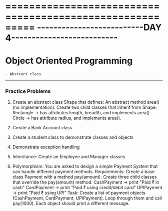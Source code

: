 =========================================================
--------------------------DAY 4--------------------------
=========================================================
# Object Oriented Programming
    - Abstract class

---------------------------------------------------------
### Practice Problems
1. Create an abstract class Shape that defines:
    An abstract method area() (no implementation).
    Create two child classes that inherit from Shape:
    Rectangle → has attributes length, breadth, and implements area().
    Circle → has attribute radius, and implements area().

2. Create a Bank Account class 

3. Create a student class to demonstrate classes and objects

4. Demonstrate exception handling

5. Inheritance: Create an Employee and Manager classes

6. Polymorphism:
    You are asked to design a simple Payment System that can handle different payment methods.
        Requirements:
            Create a base class Payment with a method pay(amount).
            Create three child classes that override the pay(amount) method:
            CashPayment → print "Paid ₹<amount> in cash"
            CardPayment → print "Paid ₹<amount> using credit/debit card"
            UPIPayment → print "Paid ₹<amount> using UPI"
        Task:
            Create a list of payment objects (CashPayment, CardPayment, UPIPayment).
            Loop through them and call pay(1000).
            Each object should print a different message.
